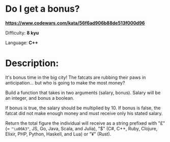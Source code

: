 # Do I get a bonus?

**<https://www.codewars.com/kata/56f6ad906b88de513f000d96>**

Difficulty: **8 kyu**

Language: **C++**

# Description:

It's bonus time in the big city! The fatcats are rubbing their paws in anticipation... but who is going to make the most money? 


Build a function that takes in two arguments (salary, bonus). Salary will be an integer, and bonus a boolean.


If bonus is true, the salary should be multiplied by 10. If bonus is false, the fatcat did not make enough money and must receive only his stated salary.


Return the total figure the individual will receive as a string prefixed with "£" (= `"\u00A3"`, JS, Go, Java, Scala, and Julia), "$" (C#, C++, Ruby, Clojure, Elixir, PHP, Python, Haskell, and Lua) or "¥" (Rust).


